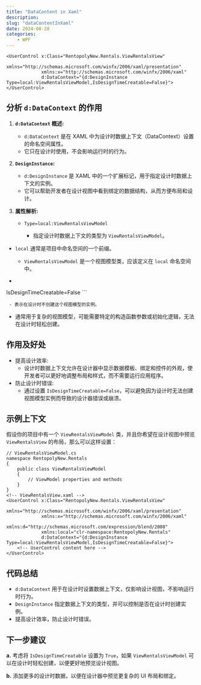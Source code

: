 ```yaml
---
title: "DataContent in Xaml"
description: 
slug: "dataContentInXaml"
date: 2024-08-28
categories:
    - WPF
---
```


```xaml
<UserControl x:Class="RentopolyNew.Rentals.ViewRentalsView"
             xmlns="http://schemas.microsoft.com/winfx/2006/xaml/presentation"
             xmlns:x="http://schemas.microsoft.com/winfx/2006/xaml"
             d:DataContext="{d:DesignInstance Type=local:ViewRentalsViewModel,IsDesignTimeCreatable=False}">
</UserControl>
```

## 分析 `d:DataContext` 的作用

1. **`d:DataContext` 概述:**

   - `d:DataContext` 是在 XAML 中为设计时数据上下文（DataContext）设置的命名空间属性。
   - 它只在设计时使用，不会影响运行时的行为。

2. **`DesignInstance`:**

   - `d:DesignInstance` 是 XAML 中的一个扩展标记，用于指定设计时数据上下文的实例。
   - 它可以帮助开发者在设计视图中看到绑定的数据结构，从而方便布局和设计。

3. **属性解析:**

   - ```
     Type=local:ViewRentalsViewModel
     ```

     - 指定设计时数据上下文的类型为 `ViewRentalsViewModel`。
  - `local` 通常是项目中命名空间的一个前缀。
     - `ViewRentalsViewModel` 是一个视图模型类，应该定义在 `local` 命名空间中。
     
   - ```
  IsDesignTimeCreatable=False
     ```
   
     - 表示在设计时不创建这个视图模型的实例。
  - 通常用于复杂的视图模型，可能需要特定的构造函数参数或初始化逻辑，无法在设计时轻松创建。

## 作用及好处

- 提高设计效率:
  - 设计时数据上下文允许在设计器中显示数据模板、绑定和控件的外观，使开发者可以更好地调整布局和样式，而不需要运行应用程序。
- 防止设计时错误:
  - 通过设置 `IsDesignTimeCreatable=False`，可以避免因为设计时无法创建视图模型实例而导致的设计器错误或崩溃。

## 示例上下文

假设你的项目中有一个 `ViewRentalsViewModel` 类，并且你希望在设计视图中预览 `ViewRentalsView` 的布局，那么可以这样设置：

```xaml
// ViewRentalsViewModel.cs
namespace RentopolyNew.Rentals
{
    public class ViewRentalsViewModel
    {
        // ViewModel properties and methods
    }
}
<!-- ViewRentalsView.xaml -->
<UserControl x:Class="RentopolyNew.Rentals.ViewRentalsView"
             xmlns="http://schemas.microsoft.com/winfx/2006/xaml/presentation"
             xmlns:x="http://schemas.microsoft.com/winfx/2006/xaml"
             xmlns:d="http://schemas.microsoft.com/expression/blend/2008"
             xmlns:local="clr-namespace:RentopolyNew.Rentals"
             d:DataContext="{d:DesignInstance Type=local:ViewRentalsViewModel,IsDesignTimeCreatable=False}">
    <!-- UserControl content here -->
</UserControl>
```

## 代码总结

- `d:DataContext` 用于在设计时设置数据上下文，仅影响设计视图，不影响运行时行为。
- `DesignInstance` 指定数据上下文的类型，并可以控制是否在设计时创建实例。
- 提高设计效率，防止设计时错误。

## 下一步建议

**a.** 考虑将 `IsDesignTimeCreatable` 设置为 `True`，如果 `ViewRentalsViewModel` 可以在设计时轻松创建，以便更好地预览设计视图。

**b.** 添加更多的设计时数据，以便在设计器中预览更复杂的 UI 布局和绑定。
